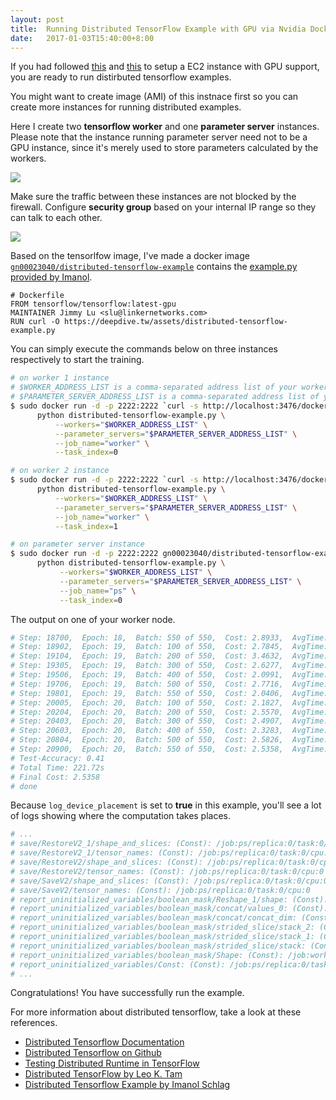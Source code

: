 ```yaml
---
layout: post
title:  Running Distributed TensorFlow Example with GPU via Nvidia Docker
date:   2017-01-03T15:40:00+8:00
---
```


If you had followed [this]({{site.baseurl}}/2016/12/17/installing-nvidia-gpu-driver-and-nvidia-docker-in-ubuntu-ec2-instance/) and [this]({{site.baseurl}}/2016/12/28/running-tensorflow-example-with-gpu-support-in-ubuntu-ec2-instance/) to setup a EC2 instance with GPU support, you are ready to run distirbuted tensorflow examples. 

You might want to create image (AMI) of this instnace first so you can create more instances for running distributed examples.

Here I create two **tensorflow worker** and one **parameter server** instances.
Please note that the instance running parameter server need not to be a GPU instance, since it's merely used to store parameters calculated by the workers.

![]({{site.baseurl}}/images/distributed-tensorflow-ec2-instances.png)

Make sure the traffic between these instances are not blocked by the firewall. 
Configure **security group** based on your internal IP range so they can talk to each other.

![]({{site.baseurl}}/images/security-group-configurations-for-distributed-tensorflow-ec2-instances.png)

Based on the tensorlfow image, I've made a docker image [`gn00023040/distributed-tensorflow-example`](https://hub.docker.com/r/gn00023040/distributed-tensorflow-example/) contains the [example.py provided by Imanol](https://github.com/ischlag/distributed-tensorflow-example).

```
# Dockerfile
FROM tensorflow/tensorflow:latest-gpu
MAINTAINER Jimmy Lu <slu@linkernetworks.com>
RUN curl -O https://deepdive.tw/assets/distributed-tensorflow-example.py
```

You can simply execute the commands below on three instances respectively to start the training.

```bash
# on worker 1 instance
# $WORKER_ADDRESS_LIST is a comma-separated address list of your workers. E.g. 172.31.8.107:2222,172.31.8.108:2222
# $PARAMETER_SERVER_ADDRESS_LIST is a comma-separated address list of your parameter servers. E.g. 172.31.21.167:2222
$ sudo docker run -d -p 2222:2222 `curl -s http://localhost:3476/docker/cli` gn00023040/distributed-tensorflow-example \
      python distributed-tensorflow-example.py \
          --workers="$WORKER_ADDRESS_LIST" \
          --parameter_servers="$PARAMETER_SERVER_ADDRESS_LIST" \
          --job_name="worker" \
          --task_index=0
```

```bash
# on worker 2 instance
$ sudo docker run -d -p 2222:2222 `curl -s http://localhost:3476/docker/cli` gn00023040/distributed-tensorflow-example \
      python distributed-tensorflow-example.py \
          --workers="$WORKER_ADDRESS_LIST" \
          --parameter_servers="$PARAMETER_SERVER_ADDRESS_LIST" \
          --job_name="worker" \
          --task_index=1
```

```bash
# on parameter server instance
$ sudo docker run -d -p 2222:2222 gn00023040/distributed-tensorflow-example \
      python distributed-tensorflow-example.py \
           --workers="$WORKER_ADDRESS_LIST" \
           --parameter_servers="$PARAMETER_SERVER_ADDRESS_LIST" \
           --job_name="ps" \
           --task_index=0
```

The output on one of your worker node.

```bash
# Step: 18700,  Epoch: 18,  Batch: 550 of 550,  Cost: 2.8933,  AvgTime: 7.90ms
# Step: 18902,  Epoch: 19,  Batch: 100 of 550,  Cost: 2.7845,  AvgTime: 16.36ms
# Step: 19104,  Epoch: 19,  Batch: 200 of 550,  Cost: 3.4632,  AvgTime: 15.63ms
# Step: 19305,  Epoch: 19,  Batch: 300 of 550,  Cost: 2.6277,  AvgTime: 15.66ms
# Step: 19506,  Epoch: 19,  Batch: 400 of 550,  Cost: 2.0991,  AvgTime: 15.56ms
# Step: 19706,  Epoch: 19,  Batch: 500 of 550,  Cost: 2.7716,  AvgTime: 15.53ms
# Step: 19801,  Epoch: 19,  Batch: 550 of 550,  Cost: 2.0406,  AvgTime: 7.75ms
# Step: 20005,  Epoch: 20,  Batch: 100 of 550,  Cost: 2.1827,  AvgTime: 16.25ms
# Step: 20204,  Epoch: 20,  Batch: 200 of 550,  Cost: 2.5570,  AvgTime: 15.62ms
# Step: 20403,  Epoch: 20,  Batch: 300 of 550,  Cost: 2.4907,  AvgTime: 15.51ms
# Step: 20603,  Epoch: 20,  Batch: 400 of 550,  Cost: 2.3283,  AvgTime: 15.60ms
# Step: 20804,  Epoch: 20,  Batch: 500 of 550,  Cost: 2.5826,  AvgTime: 15.64ms
# Step: 20900,  Epoch: 20,  Batch: 550 of 550,  Cost: 2.5358,  AvgTime: 7.79ms
# Test-Accuracy: 0.41
# Total Time: 221.72s
# Final Cost: 2.5358
# done
```

Because `log_device_placement` is set to **true** in this example, you'll see a lot of logs showing where the computation takes places.

```bash
# ...
# save/RestoreV2_1/shape_and_slices: (Const): /job:ps/replica:0/task:0/cpu:0
# save/RestoreV2_1/tensor_names: (Const): /job:ps/replica:0/task:0/cpu:0
# save/RestoreV2/shape_and_slices: (Const): /job:ps/replica:0/task:0/cpu:0
# save/RestoreV2/tensor_names: (Const): /job:ps/replica:0/task:0/cpu:0
# save/SaveV2/shape_and_slices: (Const): /job:ps/replica:0/task:0/cpu:0
# save/SaveV2/tensor_names: (Const): /job:ps/replica:0/task:0/cpu:0
# report_uninitialized_variables/boolean_mask/Reshape_1/shape: (Const): /job:ps/replica:0/task:0/cpu:0
# report_uninitialized_variables/boolean_mask/concat/values_0: (Const): /job:worker/replica:0/task:0/gpu:0
# report_uninitialized_variables/boolean_mask/concat/concat_dim: (Const): /job:worker/replica:0/task:0/gpu:0
# report_uninitialized_variables/boolean_mask/strided_slice/stack_2: (Const): /job:worker/replica:0/task:0/gpu:0
# report_uninitialized_variables/boolean_mask/strided_slice/stack_1: (Const): /job:worker/replica:0/task:0/gpu:0
# report_uninitialized_variables/boolean_mask/strided_slice/stack: (Const): /job:worker/replica:0/task:0/gpu:0
# report_uninitialized_variables/boolean_mask/Shape: (Const): /job:worker/replica:0/task:0/gpu:0
# report_uninitialized_variables/Const: (Const): /job:ps/replica:0/task:0/cpu:0
# ...
```

Congratulations! You have successfully run the example.

For more information about distributed tensorflow, take a look at these references.

* [Distributed Tensorflow Documentation](https://www.tensorflow.org/how_tos/distributed/)
* [Distributed Tensorflow on Github](https://github.com/tensorflow/tensorflow/blob/master/tensorflow/g3doc/how_tos/distributed/index.md)
* [Testing Distributed Runtime in TensorFlow](https://github.com/tensorflow/tensorflow/tree/master/tensorflow/tools/dist_test)
* [Distributed TensorFlow by Leo K. Tam](http://leotam.github.io/general/2016/03/13/DistributedTF.html)
* [Distributed Tensorflow Example by Imanol Schlag](https://ischlag.github.io/2016/06/12/async-distributed-tensorflow/)
